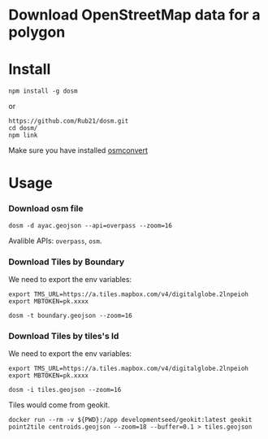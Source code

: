 # Download OpenStreetMap data for a polygon

# Install

```
npm install -g dosm
```

or

```
https://github.com/Rub21/dosm.git
cd dosm/
npm link
```

Make sure you have installed [osmconvert](https://wiki.openstreetmap.org/wiki/Osmconvert)

# Usage

### Download osm file

```
dosm -d ayac.geojson --api=overpass --zoom=16
```

Avalible APIs: `overpass`, `osm`.

### Download Tiles by Boundary

We need to export the env variables:

```
export TMS_URL=https://a.tiles.mapbox.com/v4/digitalglobe.2lnpeioh
export MBTOKEN=pk.xxxx
```

```
dosm -t boundary.geojson --zoom=16
```

### Download Tiles by tiles's Id

We need to export the env variables:

```
export TMS_URL=https://a.tiles.mapbox.com/v4/digitalglobe.2lnpeioh
export MBTOKEN=pk.xxxx
```

```
dosm -i tiles.geojson --zoom=16
```

Tiles would come from geokit.

```
docker run --rm -v ${PWD}:/app developmentseed/geokit:latest geokit point2tile centroids.geojson --zoom=18 --buffer=0.1 > tiles.geojson
```